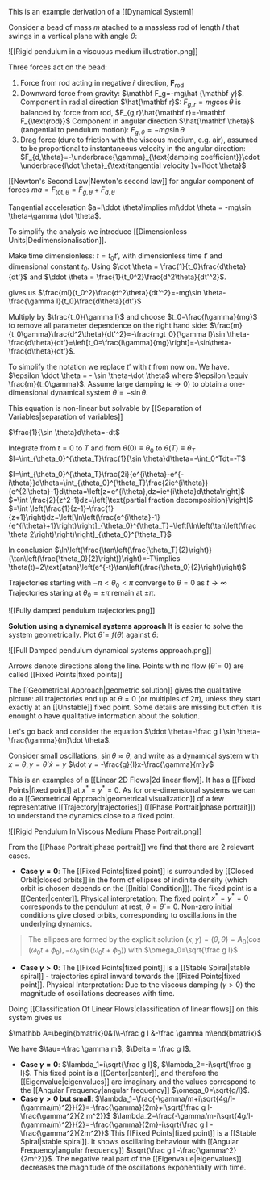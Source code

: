 This is an example derivation of a [[Dynamical System]]

Consider a bead of mass $m$ atached to a massless rod of length $l$ that swings in a vertical plane with angle $\theta$:

![[Rigid pendulum in a viscuous medium illustration.png]]

Three forces act on the bead: 
1. Force from rod acting in negative $\hat r$ direction, $\mathbf F_{\text{rod}}$
2. Downward force from gravity: $\mathbf F_g=-mg\hat {\mathbf y}$.
    Component in radial direction $\hat{\mathbf r}$: $F_{g,r}=mg\cos\theta$ is balanced by force from rod, $F_{g,r}\hat{\mathbf r}=-\mathbf F_{\text{rod}}$
	Component in angular direction $\hat{\mathbf \theta}$ (tangential to pendulum motion): $F_{g,\theta}=-mg\sin \theta$
3. Drag force (dure to friction with the viscous medium, e.g. air), assumed to be proportional to instantaneous velocity in the angular direction: $F_{d,\theta}=-\underbrace{\gamma}_{\text{damping coefficient}}\cdot \underbrace{l\dot \theta}_{\text{tangential velocity }v=l\dot \theta}$

[[Newton's Second Law|Newton's second law]] for angular component of forces $ma=F_{\text{tot},\theta}=F_{g,\theta}+F_{d,\theta}$

Tangential acceleration $a=l\ddot \theta\implies ml\ddot \theta = -mg\sin \theta-\gamma \dot \theta$.


To simplify the analysis we introduce [[Dimensionless Units|Dedimensionalisation]].

Make time dimensionless: $t=t_0t'$, with dimensionless time $t'$ and dimensional constant $t_0$. Using
$\dot \theta = \frac{1}{t_0}\frac{d\theta}{dt'}$ and $\ddot \theta = \frac{1}{t_0^2}\frac{d^2\theta}{dt'^2}$.

gives us $\frac{ml}{t_0^2}\frac{d^2\theta}{dt'^2}=-mg\sin \theta-\frac{\gamma l}{t_0}\frac{d\theta}{dt'}$

Multiply by $\frac{t_0}{\gamma l}$ and choose $t_0=\frac{l\gamma}{mg}$ to remove all parameter dependence on the right hand side:
$\frac{m}{t_0\gamma}\frac{d^2\theta}{dt'^2}=-\frac{mgt_0}{\gamma l}\sin \theta-\frac{d\theta}{dt'}=\left[t_0=\frac{l\gamma}{mg}\right]=-\sin\theta-\frac{d\theta}{dt'}$.

To simplify the notation we replace $t'$ with $t$ from now on. We have.
$\epsilon \ddot \theta = - \sin \theta-\dot \theta$ where $\epsilon \equiv \frac{m}{t_0\gamma}$. Assume large damping $(\epsilon\rightarrow 0)$ to obtain a one-dimensional dynamical system $\dot \theta=-\sin \theta$.

This equation is non-linear but solvable by [[Separation of Variables|separation of variables]] 

$\frac{1}{\sin \theta}d\theta=-dt$

Integrate from $t=0$ to $T$ and from $\theta(0)\equiv \theta_0$ to $\theta(T)\equiv \theta_T$
$I=\int_{\theta_0}^{\theta_T}\frac{1}{\sin \theta}d\theta=-\int_0^Tdt=-T$

$I=\int_{\theta_0}^{\theta_T}\frac{2i}{e^{i\theta}-e^{-i\theta}}d\theta=\int_{\theta_0}^{\theta_T}\frac{2ie^{i\theta}}{e^{2i\theta}-1}d\theta=\left[z=e^{i\theta},dz=ie^{i\theta}d\theta\right]$
$=\int \frac{2}{z^2-1}dz=\left[\text{partial fraction decomposition}\right]$
$=\int \left(\frac{1}{z-1}-\frac{1}{z+1}\right)dz=\left[\ln\left(\frac{e^{i\theta}-1}{e^{i\theta}+1}\right)\right]_{\theta_0}^{\theta_T}=\left[\ln\left(\tan\left(\frac \theta 2\right)\right)\right]_{\theta_0}^{\theta_T}$

In conclusion
$\ln\left(\frac{\tan\left(\frac{\theta_T}{2}\right)}{\tan\left(\frac{\theta_0}{2}\right)}\right)=-T\implies \theta(t)=2\text{atan}\left(e^{-t}\tan\left(\frac{\theta_0}{2}\right)\right)$

Trajectories starting with $-\pi<\theta_0<\pi$ converge to $\theta=0$ as $t\rightarrow \infty$
Trajectories staring at $\theta_0=\pm \pi$ remain at $\pm \pi$.

![[Fully damped pendulum trajectories.png]]

**Solution using a dynamical systems approach**
It is easier to solve the system geometrically. Plot $\dot \theta=f(\theta)$ against $\theta$:

![[Full Damped pendulum dynamical systems approach.png]]

Arrows denote directions along the line.
Points with no flow $(\dot \theta=0)$ are called [[Fixed Points|fixed points]]

The [[Geometrical Approach|geometric solution]] gives the qualitative picture: all trajectories end up at $\theta=0$ (or multiples of $2\pi$), unless they start exactly at an [[Unstable]] fixed point. Some details are missing but often it is enought o have qualitative information about the solution. 


Let's go back and consider the equation $\ddot \theta=-\frac g l \sin \theta-\frac{\gamma}{m}\dot \theta$.

Consider small oscillations, $\sin \theta\approx\theta$, and write as a dynamical system with $x=\theta,y=\dot\theta$
$\dot x=y$
$\dot y = -\frac{g}{l}x-\frac{\gamma}{m}y$

This is an examples of a [[Linear 2D Flows|2d linear flow]]. It has a [[Fixed Points|fixed point]] at $x^*=y^*=0$.
As for one-dimensional systems we can do a [[Geometrical Approach|geometrical visualization]] of a few representative [[Trajectory|trajectories]] ([[Phase Portrait|phase portrait]]) to understand the dynamics close to a fixed point. 

![[Rigid Pendulum In Viscous Medium Phase Portrait.png]]

From the [[Phase Portrait|phase portrait]] we find that there are 2 relevant cases. 

* **Case $\gamma=0$**: The [[Fixed Points|fixed point]] is surrounded by [[Closed Orbit|closed orbits]] in the form of ellipses of indinite density (which orbit is chosen depends on the [[Initial Condition]]). The fixed point is a [[Center|center]]. Physical interpretation: The fixed point $x^*=y^*=0$ corresponds to the pendulum at rest, $\theta=\dot \theta=0$. Non-zero initial conditions give closed orbits, corresponding to oscillations in the underlying dynamics.
> The ellipses are formed by the explicit solution $(x,y)=(\theta,\dot \theta)=A_0(\cos(\omega_0t+\phi_0),-\omega_0\sin(\omega_0 t+\phi_0))$ with  $\omega_0=\sqrt{\frac g l}$

* **Case $\gamma>0$**: The [[Fixed Points|fixed point]] is a [[Stable Spiral|stable spiral]] - trajectories spiral inward towards the [[Fixed Points|fixed point]]. Physical Interpretation: Due to the viscous damping $(\gamma>0)$ the magnitude of oscillations decreases with time. 



Doing [[Classification Of Linear Flows|classification of linear flows]] on this system gives us 

$\mathbb A=\begin{bmatrix}0&1\\-\frac g l &-\frac \gamma m\end{bmatrix}$

We have $\tau=-\frac \gamma m$, $\Delta = \frac g l$.

* **Case $\gamma=0$**:
   $\lambda_1=i\sqrt{\frac g l}$, $\lambda_2=-i\sqrt{\frac g l}$. This fixed point is a [[Center|center]], and therefore the [[Eigenvalue|eigenvalues]] are imaginary and the values correspond to the [[Angular Frequency|angular frequency]] $\omega_0=\sqrt{g/l}$.
* **Case $\gamma>0$ but small**:
   $\lambda_1=\frac{-\gamma/m+i\sqrt{4g/l-(\gamma/m)^2}}{2}=-\frac{\gamma}{2m}+i\sqrt{\frac g l-\frac{\gamma^2}{2 m^2}}$
   $\lambda_2=\frac{-\gamma/m-i\sqrt{4g/l-(\gamma/m)^2}}{2}=-\frac{\gamma}{2m}-i\sqrt{\frac g l -\frac{\gamma^2}{2m^2}}$
   This [[Fixed Points|fixed point]] is a [[Stable Spiral|stable spiral]]. It shows oscillating behaviour with [[Angular Frequency|angular frequency]] $\sqrt{\frac g l -\frac{\gamma^2}{2m^2}}$. The negative real part of the [[Eigenvalue|eigenvalues]] decreases the magnitude of the oscillations exponentially with time. 